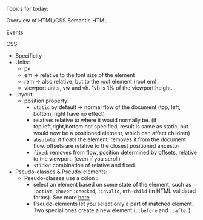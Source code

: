 Topics for today:

Overview of HTML/CSS
Semantic HTML

Events

CSS:
- Specificity
- Units:
    - px
    - em -> relative to the font size of the element
    - rem -> also relative, but to the root element (root em)
    - viewport units, vw and vh. 1vh is 1% of the viewport height.
- Layout:
    - position property:
        - `static` by default -> normal flow of the document (top, left, bottom, right have no effect)
        - relative: relative to where it would normally be. (if top,left,right,bottom not specified, result is same as static, but would now be a positioned element, which can affect children)
        - `absolute`: it floats the element: removes it from the document flow. offsets are relative to the closest positioned ancestor
        - `fixed`: removes from flow, position determined by offsets, relative to the viewport. (even if you scroll)
        - `sticky`: combination of relative and fixed. 
- Pseudo-classes & Pseudo-elements:
    - Pseudo-classes use a colon :
        - select an element based on some state of the element, such as `:active`, `:hover` `:checked`, `:invalid`, `nth-child` (in HTML validated forms). See more [here](https://developer.mozilla.org/en-US/docs/Web/CSS/Pseudo-classes)
        - Pseudo-elements let you select only a part of matched element. Two special ones create a new element (`::before` and `::after`)